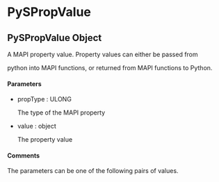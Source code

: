 # PySPropValue


## PySPropValue Object

A MAPI property value\.  Property values can either be passed from 

python into MAPI functions, or returned from MAPI functions to Python\.

#### Parameters

  - propType : ULONG

    The type of the MAPI property

  - value : object

    The property value

#### Comments

The parameters can be one of the following pairs of values\.

